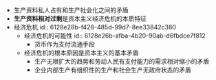 - 生产资料私人占有和生产社会化之间的矛盾
- **生产资料相对过剩**是资本主义经济危机的本质特征
- 经济危机
  id:: 6128e28b-f428-485d-99d7-8ee33842c380
	- 经济危机的可能性
	  id:: 6128e26b-afba-4b20-90ab-d6fbdce7f812
		- 货币作为支付流通手段
	- 经济危机的根本原因是资本主义的基本矛盾
		- 生产无限扩大的趋势和劳动人民有支付能力的需求相对缩小的矛盾
		- 企业内部生产有组织性的生产和社会生产无政府状态的矛盾